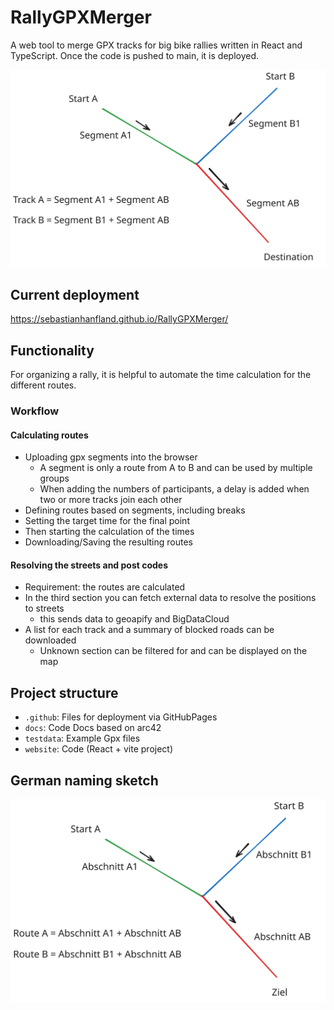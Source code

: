 # RallyGPXMerger
A web tool to merge GPX tracks for big bike rallies written in React and TypeScript. Once the code is pushed to main, it is deployed.

![Sketch](./docs/images/englishSketch.svg)

## Current deployment
https://sebastianhanfland.github.io/RallyGPXMerger/

## Functionality
For organizing a rally, it is helpful to automate the time calculation for the different routes.

### Workflow

#### Calculating routes
* Uploading gpx segments into the browser
  * A segment is only a route from A to B and can be used by multiple groups
  * When adding the numbers of participants, a delay is added when two or more tracks join each other
* Defining routes based on segments, including breaks
* Setting the target time for the final point
* Then starting the calculation of the times
* Downloading/Saving the resulting routes

#### Resolving the streets and post codes

* Requirement: the routes are calculated
* In the third section you can fetch external data to resolve the positions to streets
  * this sends data to geoapify and BigDataCloud
* A list for each track and a summary of blocked roads can be downloaded
  * Unknown section can be filtered for and can be displayed on the map

## Project structure

* ```.github```: Files for deployment via GitHubPages
* ```docs```: Code Docs based on arc42
* ```testdata```: Example Gpx files
* ```website```: Code (React + vite project)

## German naming sketch

![Sketch](./docs/images/germanSketch.svg)
